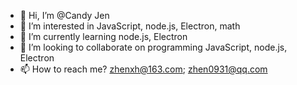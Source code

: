 - 👋 Hi, I’m @Candy Jen
- 👀 I’m interested in JavaScript, node.js, Electron, math
- 🌱 I’m currently learning  node.js, Electron
- 💞️ I’m looking to collaborate on programming JavaScript, node.js, Electron
- 📫 How to reach me? zhenxh@163.com; zhen0931@qq.com

<!---
ZhenXingHua/ZhenXingHua is a ✨ special ✨ repository because its `README.md` (this file) appears on your GitHub profile.
You can click the Preview link to take a look at your changes.
--->
